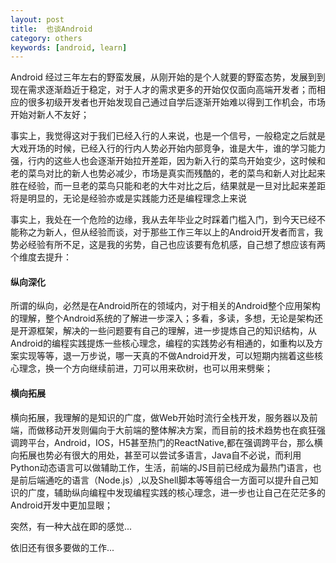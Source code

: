 ```yaml
---
layout: post
title:  也谈Android
category: others
keywords: [android, learn]
---
```


Android 经过三年左右的野蛮发展，从刚开始的是个人就要的野蛮态势，发展到到现在需求逐渐趋近于稳定，对于人才的需求更多的开始仅仅面向高端开发者；而相应的很多初级开发者也开始发现自己通过自学后逐渐开始难以得到工作机会，市场开始对新人不友好；

事实上，我觉得这对于我们已经入行的人来说，也是一个信号，一般稳定之后就是大戏开场的时候，已经入行的行内人势必开始内部竞争，谁是大牛，谁的学习能力强，行内的这些人也会逐渐开始拉开差距，因为新入行的菜鸟开始变少，这时候和老的菜鸟对比的新人也势必减少，市场是真实而残酷的，老的菜鸟和新人对比起来胜在经验，而一旦老的菜鸟只能和老的大牛对比之后，结果就是一旦对比起来差距将是明显的，无论是经验亦或是实践能力还是编程理念上来说

事实上，我处在一个危险的边缘，我从去年毕业之时踩着门槛入门，到今天已经不能称之为新人，但从经验而谈，对于那些工作三年以上的Android开发者而言，我势必经验有所不足，这是我的劣势，自己也应该要有危机感，自己想了想应该有两个维度去提升：

#### 纵向深化

所谓的纵向，必然是在Android所在的领域内，对于相关的Android整个应用架构的理解，整个Android系统的了解进一步深入；多看，多读，多想，无论是架构还是开源框架，解决的一些问题要有自己的理解，进一步提炼自己的知识结构，从Android的编程实践提炼一些核心理念，编程的实践势必有相通的，如重构以及方案实现等等，退一万步说，哪一天真的不做Android开发，可以短期内揣着这些核心理念，换一个方向继续前进，刀可以用来砍树，也可以用来劈柴；

#### 横向拓展

横向拓展，我理解的是知识的广度，做Web开始时流行全栈开发，服务器以及前端，而做移动开发则偏向于大前端的整体解决方案，而目前的技术趋势也在疯狂强调跨平台，Android，IOS，H5甚至热门的ReactNative,都在强调跨平台，那么横向拓展也势必有很大的用处，甚至可以尝试多语言，Java自不必说，而利用Python动态语言可以做辅助工作，生活，前端的JS目前已经成为最热门语言，也是前后端通吃的语言（Node.js）,以及Shell脚本等等组合一方面可以提升自己知识的广度，辅助纵向编程中发现编程实践的核心理念，进一步也让自己在茫茫多的Android开发中更加显眼；


突然，有一种大战在即的感觉...

依旧还有很多要做的工作...

